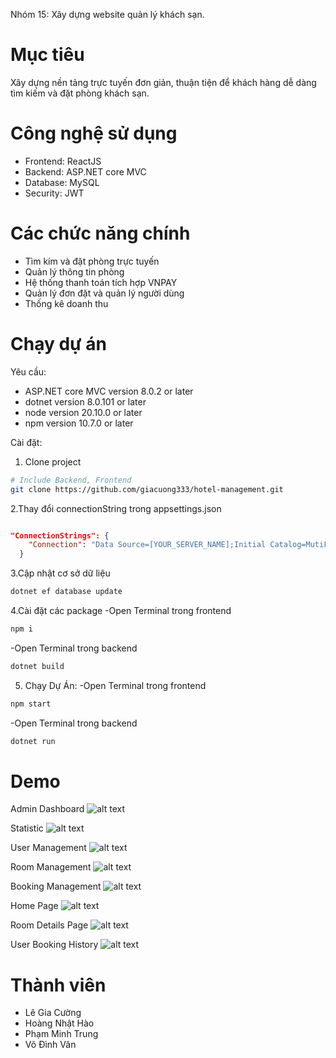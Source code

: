 Nhóm 15: Xây dựng website quản lý khách sạn.

# Mục tiêu

Xây dựng nền tảng trực tuyến đơn giản, thuận tiện để khách hàng dễ dàng tìm kiếm và đặt phòng khách sạn.

# Công nghệ sử dụng

- Frontend: ReactJS
- Backend: ASP.NET core MVC
- Database: MySQL
- Security: JWT

# Các chức năng chính

- Tìm kím và đặt phòng trực tuyến
- Quản lý thông tin phòng
- Hệ thống thanh toán tích hợp VNPAY
- Quản lý đơn đặt và quản lý người dùng
- Thống kê doanh thu

# Chạy dự án

Yêu cầu:

- ASP.NET core MVC version 8.0.2 or later
- dotnet version 8.0.101 or later
- node version 20.10.0 or later
- npm version 10.7.0 or later
 
Cài đặt:

1. Clone project
```bash
# Include Backend, Frontend
git clone https://github.com/giacuong333/hotel-management.git


```
2.Thay đổi connectionString trong appsettings.json
```json

"ConnectionStrings": {
    "Connection": "Data Source=[YOUR_SERVER_NAME];Initial Catalog=MutiFashion;Integrated Security=True;Encrypt=True;Trust Server Certificate=True"
  }
```
3.Cập nhật cơ sở dữ liệu
```bash
dotnet ef database update

```
4.Cài đặt các package 
-Open Terminal trong frontend
```bash
npm i

```
-Open Terminal trong backend
```bash
dotnet build

```
5. Chạy Dự Án:
-Open Terminal trong frontend
```bash
npm start

```
-Open Terminal trong backend
```bash
dotnet run

```

# Demo

Admin Dashboard
![alt text](DemoImages/image-2.png)

Statistic
![alt text](DemoImages/image-3.png)

User Management
![alt text](DemoImages/image-4.png)

Room Management
![alt text](DemoImages/image-7.png)

Booking Management
![alt text](DemoImages/image-8.png)

Home Page
![alt text](DemoImages/image-5.png)

Room Details Page
![alt text](DemoImages/image-6.png)

User Booking History
![alt text](DemoImages/image-9.png)

# Thành viên

- Lê Gia Cường
- Hoàng Nhật Hào
- Phạm Minh Trung
- Võ Đình Văn
